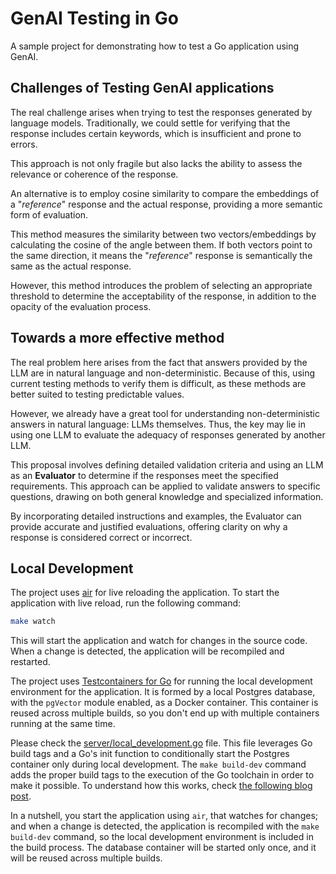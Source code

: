 # GenAI Testing in Go

A sample project for demonstrating how to test a Go application using GenAI.

## Challenges of Testing GenAI applications

The real challenge arises when trying to test the responses generated by language models. Traditionally, we could settle for verifying that the response includes certain keywords, which is insufficient and prone to errors.

This approach is not only fragile but also lacks the ability to assess the relevance or coherence of the response.

An alternative is to employ cosine similarity to compare the embeddings of a "_reference_" response and the actual response, providing a more semantic form of evaluation.

This method measures the similarity between two vectors/embeddings by calculating the cosine of the angle between them. If both vectors point to the same direction, it means the "_reference_" response is semantically the same as the actual response.

However, this method introduces the problem of selecting an appropriate threshold to determine the acceptability of the response, in addition to the opacity of the evaluation process.

## Towards a more effective method

The real problem here arises from the fact that answers provided by the LLM are in natural language and non-deterministic.
Because of this, using current testing methods to verify them is difficult, as these methods are better suited to testing predictable values. 

However, we already have a great tool for understanding non-deterministic answers in natural language: LLMs themselves.
Thus, the key may lie in using one LLM to evaluate the adequacy of responses generated by another LLM. 

This proposal involves defining detailed validation criteria and using an LLM as an **Evaluator** to determine if the responses meet the specified requirements. This approach can be applied to validate answers to specific questions, drawing on both general knowledge and specialized information.

By incorporating detailed instructions and examples, the Evaluator can provide accurate and justified evaluations, offering clarity on why a response is considered correct or incorrect.

## Local Development

The project uses [air](https://github.com/air-verse/air) for live reloading the application. To start the application with live reload, run the following command:

```bash
make watch
```

This will start the application and watch for changes in the source code. When a change is detected, the application will be recompiled and restarted.

The project uses [Testcontainers for Go](https://github.com/testcontainers/testcontainers-go) for running the local development environment for the application. It is formed by a local Postgres database, with the `pgVector` module enabled, as a Docker container. This container is reused across multiple builds, so you don't end up with multiple containers running at the same time.

Please check the [server/local_development.go](./server/local_development.go) file. This file leverages Go build tags and a Go's init function to conditionally start the Postgres container only during local development. The `make build-dev` command adds the proper build tags to the execution of the Go toolchain in order to make it possible. To understand how this works, check [the following blog post](https://www.docker.com/blog/local-development-of-go-applications-with-testcontainers/).

In a nutshell, you start the application using `air`, that watches for changes; and when a change is detected, the application is recompiled with the `make build-dev` command, so the local development environment is included in the build process. The database container will be started only once, and it will be reused across multiple builds.

